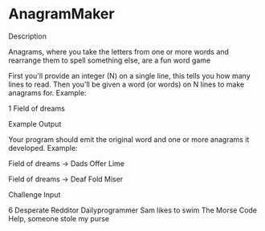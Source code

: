 # AnagramMaker

Description

Anagrams, where you take the letters from one or more words and rearrange them to spell something else, are a fun word game

First you'll provide an integer (N) on a single line, this tells you how many lines to read. Then you'll be given a word (or words) on N lines to make anagrams for. Example:

1
Field of dreams

Example Output

Your program should emit the original word and one or more anagrams it developed. Example:

Field of dreams -> Dads Offer Lime

Field of dreams -> Deaf Fold Miser

Challenge Input

6
Desperate
Redditor
Dailyprogrammer
Sam likes to swim
The Morse Code
Help, someone stole my purse
